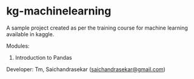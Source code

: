 # kg-machinelearning

A sample project created as per the training course for machine learning available in kaggle.

Modules:
1. Introduction to Pandas

Developer:
Tm, Saichandrasekar (saichandrasekar@gmail.com)